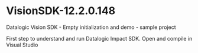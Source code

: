 # VisionSDK-12.2.0.148
Datalogic Vision SDK - Empty initialization and demo - sample project

First step to understand and run Datalogic Impact SDK.
Open and compile in Visual Studio
